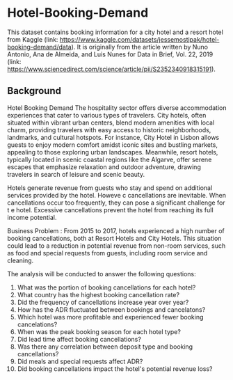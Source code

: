 # Hotel-Booking-Demand

This dataset contains booking information for a city hotel and a resort hotel from Kaggle (link: https://www.kaggle.com/datasets/jessemostipak/hotel-booking-demand/data). It is originally from the article written by Nuno Antonio, Ana de Almeida, and Luis Nunes for Data in Brief, Vol. 22, 2019 (link: https://www.sciencedirect.com/science/article/pii/S2352340918315191).

## Background

Hotel Booking Demand The hospitality sector offers diverse accommodation experiences that cater to various types of travelers. City hotels, often situated within vibrant urban centers, blend modern amenities with local charm, providing travelers with easy access to historic neighborhoods, landmarks, and cultural hotspots. For instance, City Hotel in Lisbon allows guests to enjoy modern comfort amidst iconic sites and bustling markets, appealing to those exploring urban landscapes. Meanwhile, resort hotels, typically located in scenic coastal regions like the Algarve, offer serene escapes that emphasize relaxation and outdoor adventure, drawing travelers in search of leisure and scenic beauty.

Hotels generate revenue from guests who stay and spend on additional services provided by the hotel. Howeve c cancellations are inevitable. When cancellations occur too frequently, they can pose a significant challenge for t e hotel. Excessive cancellations prevent the hotel from reaching its full income potential.

Business Problem : From 2015 to 2017, hotels experienced a high number of booking cancellations, both at Resort Hotels and City Hotels. This situation could lead to a reduction in potential revenue from non-room services, such as food and special requests from guests, including room service and cleaning.

The analysis will be conducted to answer the following questions:

1. What was the portion of booking cancellations for each hotel?
2. What country has the highest booking cancellation rate?
3. Did the frequency of cancellations increase year over year?
4. How has the ADR fluctuated between bookings and cancelatons?
5. Which hotel was more profitable and experienced fewer booking cancelations?
6. When was the peak booking season for each hotel type?
7. Did lead time affect booking cancellations?
8. Was there any correlation between deposit type and booking cancellations?
9. Did meals and special requests affect ADR?
10. Did booking cancellations impact the hotel's potential revenue loss?
